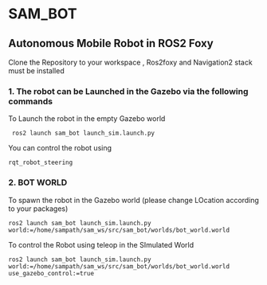 # SAM_BOT
## Autonomous Mobile Robot in ROS2 Foxy 

Clone the Repository to your workspace , Ros2foxy and Navigation2 stack must be installed 

### 1. The robot can be Launched in the Gazebo via the following commands

   
  To Launch the robot in the empty Gazebo world
  ```
   ros2 launch sam_bot launch_sim.launch.py
```
 You can control the robot using 
 ```
rqt_robot_steering
```


### 2. BOT WORLD 

   To spawn the robot in the Gazebo world (please change LOcation according to your packages)
   ```
   ros2 launch sam_bot launch_sim.launch.py world:=/home/sampath/sam_ws/src/sam_bot/worlds/bot_world.world
```
   To control the Robot using teleop in the SImulated World
   ```
   ros2 launch sam_bot launch_sim.launch.py world:=/home/sampath/sam_ws/src/sam_bot/worlds/bot_world.world use_gazebo_control:=true
```
